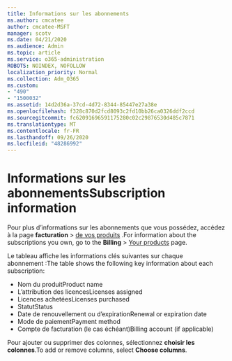 ```yaml
---
title: Informations sur les abonnements
ms.author: cmcatee
author: cmcatee-MSFT
manager: scotv
ms.date: 04/21/2020
ms.audience: Admin
ms.topic: article
ms.service: o365-administration
ROBOTS: NOINDEX, NOFOLLOW
localization_priority: Normal
ms.collection: Adm_O365
ms.custom:
- "490"
- "1500032"
ms.assetid: 14d2d36a-37cd-4d72-8344-85447e27a38e
ms.openlocfilehash: f328c870d2fcd8093c2fd10bb26ca0326ddf2ccd
ms.sourcegitcommit: fc62091696591175280c02c29876530d485c7871
ms.translationtype: MT
ms.contentlocale: fr-FR
ms.lasthandoff: 09/26/2020
ms.locfileid: "48286992"
---
```

# <a name="subscription-information"></a><span data-ttu-id="3d98c-102">Informations sur les abonnements</span><span class="sxs-lookup"><span data-stu-id="3d98c-102">Subscription information</span></span>

<span data-ttu-id="3d98c-103">Pour plus d’informations sur les abonnements que vous possédez, accédez à la page **facturation** \> [de vos produits](https://go.microsoft.com/fwlink/p/?linkid=842054) .</span><span class="sxs-lookup"><span data-stu-id="3d98c-103">For information about the subscriptions you own, go to the **Billing** \> [Your products](https://go.microsoft.com/fwlink/p/?linkid=842054) page.</span></span>
  
<span data-ttu-id="3d98c-104">Le tableau affiche les informations clés suivantes sur chaque abonnement :</span><span class="sxs-lookup"><span data-stu-id="3d98c-104">The table shows the following key information about each subscription:</span></span>
  
- <span data-ttu-id="3d98c-105">Nom du produit</span><span class="sxs-lookup"><span data-stu-id="3d98c-105">Product name</span></span>
- <span data-ttu-id="3d98c-106">L’attribution des licences</span><span class="sxs-lookup"><span data-stu-id="3d98c-106">Licenses assigned</span></span>
- <span data-ttu-id="3d98c-107">Licences achetées</span><span class="sxs-lookup"><span data-stu-id="3d98c-107">Licenses purchased</span></span>
- <span data-ttu-id="3d98c-108">Statut</span><span class="sxs-lookup"><span data-stu-id="3d98c-108">Status</span></span>
- <span data-ttu-id="3d98c-109">Date de renouvellement ou d’expiration</span><span class="sxs-lookup"><span data-stu-id="3d98c-109">Renewal or expiration date</span></span>
- <span data-ttu-id="3d98c-110">Mode de paiement</span><span class="sxs-lookup"><span data-stu-id="3d98c-110">Payment method</span></span>
- <span data-ttu-id="3d98c-111">Compte de facturation (le cas échéant)</span><span class="sxs-lookup"><span data-stu-id="3d98c-111">Billing account (if applicable)</span></span>
 
<span data-ttu-id="3d98c-112">Pour ajouter ou supprimer des colonnes, sélectionnez **choisir les colonnes**.</span><span class="sxs-lookup"><span data-stu-id="3d98c-112">To add or remove columns, select **Choose columns**.</span></span>